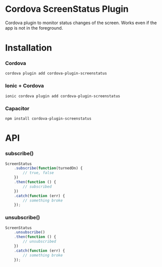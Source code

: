 Cordova ScreenStatus Plugin
=========================

Cordova plugin to monitor status changes of the screen.
Works even if the app is not in the foreground.

# Installation

### Cordova

    cordova plugin add cordova-plugin-screenstatus

### Ionic + Cordova

    ionic cordova plugin add cordova-plugin-screenstatus

### Capacitor

    npm install cordova-plugin-screenstatus

# API

### subscribe()

```js
ScreenStatus
    .subscribe(function(turnedOn) {
        // true, false
    })
    .then(function () {
        // subscribed
    })
    .catch(function (err) {
        // something broke
    });
```

### unsubscribe()

```js
ScreenStatus
    .unsubscribe()
    .then(function () {
        // unsubscribed
    })
    .catch(function (err) {
        // something broke
    });
```